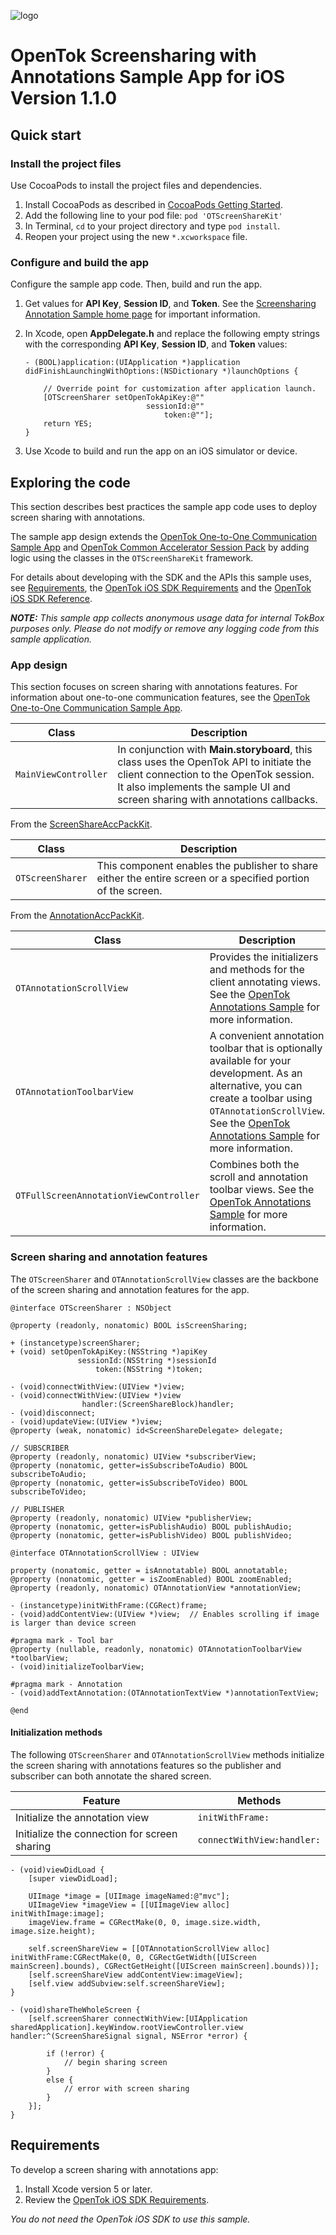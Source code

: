 ![logo](../tokbox-logo.png)

# OpenTok Screensharing with Annotations Sample App for iOS<br/>Version 1.1.0

## Quick start

### Install the project files

Use CocoaPods to install the project files and dependencies.

1. Install CocoaPods as described in [CocoaPods Getting Started](https://guides.cocoapods.org/using/getting-started.html#getting-started).
1. Add the following line to your pod file: ` pod 'OTScreenShareKit'  `
1. In Terminal, `cd` to your project directory and type `pod install`.
1. Reopen your project using the new `*.xcworkspace` file.

### Configure and build the app

Configure the sample app code. Then, build and run the app.

1. Get values for **API Key**, **Session ID**, and **Token**. See the [Screensharing Annotation Sample home page](../README.md) for important information.

1. In Xcode, open **AppDelegate.h** and replace the following empty strings with the corresponding **API Key**, **Session ID**, and **Token** values:

	```objc
	- (BOOL)application:(UIApplication *)application didFinishLaunchingWithOptions:(NSDictionary *)launchOptions {

	    // Override point for customization after application launch.    
	    [OTScreenSharer setOpenTokApiKey:@""
	                           sessionId:@""
	                               token:@""];
	  	return YES;
	}
	```

1. Use Xcode to build and run the app on an iOS simulator or device.


## Exploring the code

This section describes best practices the sample app code uses to deploy screen sharing with annotations.

The sample app design extends the [OpenTok One-to-One Communication Sample App](https://github.com/opentok/one-to-one-sample-apps/tree/master/one-to-one-sample-app/) and [OpenTok Common Accelerator Session Pack](https://github.com/opentok/acc-pack-common/) by adding logic using the classes in the `OTScreenShareKit` framework.

For details about developing with the SDK and the APIs this sample uses, see [Requirements](#requirements), the [OpenTok iOS SDK Requirements](https://tokbox.com/developer/sdks/ios/) and the [OpenTok iOS SDK Reference](https://tokbox.com/developer/sdks/ios/reference/).

_**NOTE:** This sample app collects anonymous usage data for internal TokBox purposes only. Please do not modify or remove any logging code from this sample application._

### App design

This section focuses on screen sharing with annotations features. For information about one-to-one communication features, see the [OpenTok One-to-One Communication Sample App](https://github.com/opentok/one-to-one-sample-apps).

| Class        | Description  |
| ------------- | ------------- |
| `MainViewController`   | In conjunction with **Main.storyboard**, this class uses the OpenTok API to initiate the client connection to the OpenTok session. It also implements the sample UI and screen sharing with annotations callbacks.   |


From the [ScreenShareAccPackKit](https://github.com/opentok/screen-sharing-acc-pack).

| Class        | Description  |
| ------------- | ------------- |
| `OTScreenSharer`   | This component enables the publisher to share either the entire screen or a specified portion of the screen. |


From the [AnnotationAccPackKit](https://github.com/opentok/annotation-acc-pack).

| Class        | Description  |
| ------------- | ------------- |
| `OTAnnotationScrollView` | Provides the initializers and methods for the client annotating views. See the [OpenTok Annotations Sample](https://github.com/opentok/annotation-acc-pack) for more information. |
| `OTAnnotationToolbarView`   | A convenient annotation toolbar that is optionally available for your development. As an alternative, you can create a toolbar using `OTAnnotationScrollView`. See the [OpenTok Annotations Sample](https://github.com/opentok/annotation-acc-pack) for more information. |
| `OTFullScreenAnnotationViewController`   | Combines both the scroll and annotation toolbar views. See the [OpenTok Annotations Sample](https://github.com/opentok/annotation-acc-pack) for more information. |


### Screen sharing and annotation features

The `OTScreenSharer` and `OTAnnotationScrollView` classes are the backbone of the screen sharing and annotation features for the app.

```objc
@interface OTScreenSharer : NSObject

@property (readonly, nonatomic) BOOL isScreenSharing;

+ (instancetype)screenSharer;
+ (void) setOpenTokApiKey:(NSString *)apiKey
               sessionId:(NSString *)sessionId
                   token:(NSString *)token;

- (void)connectWithView:(UIView *)view;
- (void)connectWithView:(UIView *)view
                handler:(ScreenShareBlock)handler;
- (void)disconnect;
- (void)updateView:(UIView *)view;
@property (weak, nonatomic) id<ScreenShareDelegate> delegate;

// SUBSCRIBER
@property (readonly, nonatomic) UIView *subscriberView;
@property (nonatomic, getter=isSubscribeToAudio) BOOL subscribeToAudio;
@property (nonatomic, getter=isSubscribeToVideo) BOOL subscribeToVideo;

// PUBLISHER
@property (readonly, nonatomic) UIView *publisherView;
@property (nonatomic, getter=isPublishAudio) BOOL publishAudio;
@property (nonatomic, getter=isPublishVideo) BOOL publishVideo;
```

```objc
@interface OTAnnotationScrollView : UIView

property (nonatomic, getter = isAnnotatable) BOOL annotatable;
@property (nonatomic, getter = isZoomEnabled) BOOL zoomEnabled;
@property (readonly, nonatomic) OTAnnotationView *annotationView;

- (instancetype)initWithFrame:(CGRect)frame;
- (void)addContentView:(UIView *)view;  // Enables scrolling if image is larger than device screen

#pragma mark - Tool bar
@property (nullable, readonly, nonatomic) OTAnnotationToolbarView *toolbarView;
- (void)initializeToolbarView;

#pragma mark - Annotation
- (void)addTextAnnotation:(OTAnnotationTextView *)annotationTextView;

@end
```



#### Initialization methods

The following `OTScreenSharer` and `OTAnnotationScrollView` methods initialize the screen sharing with annotations features so the publisher and subscriber can both annotate the shared screen.

| Feature        | Methods  |
| ------------- | ------------- |
| Initialize the annotation view  | `initWithFrame:` |
| Initialize the connection for screen sharing | `connectWithView:handler:` |


```objc
- (void)viewDidLoad {
    [super viewDidLoad];

    UIImage *image = [UIImage imageNamed:@"mvc"];
    UIImageView *imageView = [[UIImageView alloc] initWithImage:image];
    imageView.frame = CGRectMake(0, 0, image.size.width, image.size.height);

    self.screenShareView = [[OTAnnotationScrollView alloc] initWithFrame:CGRectMake(0, 0, CGRectGetWidth([UIScreen mainScreen].bounds), CGRectGetHeight([UIScreen mainScreen].bounds))];
    [self.screenShareView addContentView:imageView];
    [self.view addSubview:self.screenShareView];
}

- (void)shareTheWholeScreen {
	[self.screenSharer connectWithView:[UIApplication sharedApplication].keyWindow.rootViewController.view handler:^(ScreenShareSignal signal, NSError *error) {

        if (!error) {
            // begin sharing screen
        }
        else {
            // error with screen sharing
        }
    }];
}
```

## Requirements

To develop a screen sharing with annotations app:

1. Install Xcode version 5 or later.
1. Review the [OpenTok iOS SDK Requirements](https://tokbox.com/developer/sdks/ios/).

_You do not need the OpenTok iOS SDK to use this sample._
